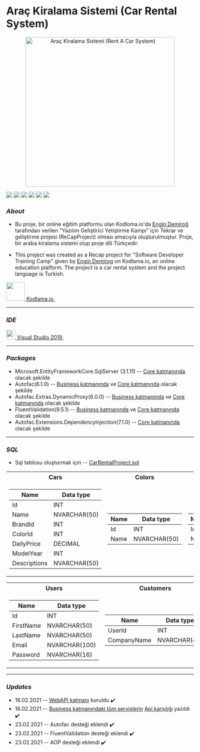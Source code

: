 # Araç Kiralama Sistemi (Car Rental System) 
<p align="center">
<img src="https://st2.depositphotos.com/2172301/6557/v/950/depositphotos_65575193-stock-illustration-vector-template-of-car-rental.jpg"  alt="Araç Kiralama Sistemi (Rent A Car System)" width="400" height="400"/>

![](https://img.shields.io/github/stars/zeynepmirayertunc/ReCapProject.svg) ![](https://img.shields.io/github/forks/zeynepmirayertunc/ReCapProject.svg) ![](https://img.shields.io/github/tag/zeynepmirayertunc/ReCapProject.svg) ![](https://img.shields.io/github/release/zeynepmirayertunc/ReCapProject.svg) ![](https://img.shields.io/github/issues/zeynepmirayertunc/ReCapProject.svg) ![](https://img.shields.io/bower/v/editor.md.svg)

### *About*
- Bu proje, bir online eğitim platformu olan Kodloma.io'da [Engin Demiroğ](https://github.com/engindemirog) tarafından verilen "Yazılım Geliştirici Yetiştirme Kampı" için Tekrar ve geliştirme projesi (ReCapProject) olması amacıyla oluşturulmuştur. Proje, bir araba kiralama sistemi olup proje dili Türkçedir. 

- This project was created as a Recap project for "Software Developer Training Camp" given by [Engin Demirog](https://github.com/engindemirog) on Kodlama.io, an online education platform. The project is a car rental system and the project language is Turkish.
  
 
 <p> 
 <a href="https://www.kodlama.io/" target="_blank"> 
  <img src="https://process.fs.teachablecdn.com/ADNupMnWyR7kCWRvm76Laz/resize=width:705/https://www.filepicker.io/api/file/Zk7d1MdoSJ6cEShVbfd0" width="50" height="50"> Kodlama.io
  </a> &nbsp;

-----------------------
### *IDE* 
<p> 
 <a href="https://visualstudio.microsoft.com/tr/vs/" target="_blank"> 
<img src="https://upload.wikimedia.org/wikipedia/commons/thumb/5/59/Visual_Studio_Icon_2019.svg/1200px-Visual_Studio_Icon_2019.svg.png" width="25" height="25"> 
Visual Studio 2019
  </a> &nbsp;
 
----------------------------------------
### *Packages*
- Microsoft.EntityFrameworkCore.SqlServer (3.1.11) -- [Core katmanında](https://github.com/zeynepmirayertunc/ReCapProject/blob/master/Core) olacak şekilde
- Autofac(6.1.0) -- [Business katmanında](https://github.com/zeynepmirayertunc/ReCapProject/blob/master/Core) ve [Core katmanında](https://github.com/zeynepmirayertunc/ReCapProject/blob/master/Core) olacak şekilde
- Autofac.Extras.DynamicProxy(6.0.0) -- [Business katmanında](https://github.com/zeynepmirayertunc/ReCapProject/blob/master/Core) ve [Core katmanında](https://github.com/zeynepmirayertunc/ReCapProject/blob/master/Core) olacak şekilde
- FluentValidation(9.5.1) -- [Business katmanında](https://github.com/zeynepmirayertunc/ReCapProject/blob/master/Core) ve [Core katmanında](https://github.com/zeynepmirayertunc/ReCapProject/blob/master/Core) olacak şekilde
- Autofac.Extensions.DependencyInjection(7.1.0) -- [Core katmanında](https://github.com/zeynepmirayertunc/ReCapProject/blob/master/Core) olacak şekilde


---------------------------------------
### *SQL*
- Sql tablosu oluşturmak için --  [CarRentalProject.sql](https://github.com/zeynepmirayertunc/ReCapProject/blob/master/CarRentalProject.sql)

<table>
<tr><th>Cars</th><th>Colors</th><th>Brands</th></tr>
<tr><td>

| Name  | Data type  |
|-------|-------------|
| Id      | INT  |                 
| Name    | NVARCHAR(50)  |                                                           
| BrandId      | INT     |
| ColorId      | INT   |
| DailyPrice    | DECIMAL |
| ModelYear      | INT |
| Descriptions   | NVARCHAR(50) |

</td><td>
 
| Name       | Data type  |  
|------------|--------------|
| Id      | INT    |
| Name    | NVARCHAR(50) |

</td><td>
 
| Name       | Data type  |  
|------------|--------------|
| Id      | INT    |
| Name    | NVARCHAR(50) |

</td></tr> </table>

<table>
<tr><th>Users</th><th>Customers</th><th>Rentals</th></tr>
<tr><td>

| Name  | Data type  |
|-------|-------------|
| Id      | INT  |                 
| FirstName    | NVARCHAR(50)  |
| LastName    | NVARCHAR(50)  |
| Email    | NVARCHAR(100)  | 
| Password   | NVARCHAR(16)  | 

</td><td>
 
| Name       | Data type  |  
|------------|--------------|
| UserId      | INT    |
| CompanyName    | NVARCHAR(45) |

</td><td>
 
| Name       | Data type  |  
|------------|--------------|
| Id      | INT    |
| CarId      | INT    |
| CustomerId      | INT    |
| RentDate     | DATETIME    |
| ReturnDate    | DATETIME |

</td></tr> </table>



-----------------------------------


### *Updates*
- 16.02.2021 -- [WebAPI katmanı](https://github.com/zeynepmirayertunc/ReCapProject/blob/master/WebAPI) kuruldu :heavy_check_mark:
- 16.02.2021 -- [Business katmanındaki tüm servislerin](https://github.com/zeynepmirayertunc/ReCapProject/tree/master/Business/Abstract) [Api karşılığı](https://github.com/zeynepmirayertunc/ReCapProject/tree/master/WebAPI/Controllers) yazıldı :heavy_check_mark:
- 23.02.2021 -- Autofac desteği eklendi :heavy_check_mark:
- 23.02.2021 -- FluentValidation desteği eklendi :heavy_check_mark:
- 23.02.2021 -- AOP desteği eklendi :heavy_check_mark: 

  
  

